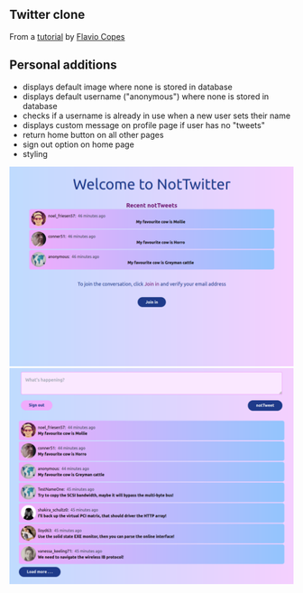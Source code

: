 ## Twitter clone

From a [tutorial](https://github.com/flaviocopes/bootcamp-2022-week-9-twitter-clone) by [Flavio Copes](https://github.com/flaviocopes)

## Personal additions

-   displays default image where none is stored in database
-   displays default username ("anonymous") where none is stored in database
-   checks if a username is already in use when a new user sets their name
-   displays custom message on profile page if user has no "tweets"
-   return home button on all other pages
-   sign out option on home page
-   styling

![image](public/notTwitterWelcome.png)
![image](public/notTwitter.png)


